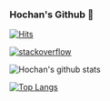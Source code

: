 ### Hochan's Github 👋

[![Hits](https://hits.seeyoufarm.com/api/count/incr/badge.svg?url=https%3A%2F%2Fgithub.com%2Fhochan222%2F&count_bg=%2379C83D&title_bg=%23555555&icon=&icon_color=%23E7E7E7&title=hits&edge_flat=false)](https://hits.seeyoufarm.com)

[![stackoverflow](https://img.shields.io/badge/StackOverFlow-black?logo=stackoverflow)](https://stackoverflow.com/users/9591511/hochan)

![Hochan's github stats](https://github-readme-stats.vercel.app/api?username=hochan222&show_icons=true)

[![Top Langs](https://github-readme-stats.vercel.app/api/top-langs/?username=hochan222)](https://github.com/anuraghazra/github-readme-stats)

<!--
**hochan222/hochan222** is a ✨ _special_ ✨ repository because its `README.md` (this file) appears on your GitHub profile.

Here are some ideas to get you started:

- 🔭 I’m currently working on ...
- 🌱 I’m currently learning ...
- 👯 I’m looking to collaborate on ...
- 🤔 I’m looking for help with ...
- 💬 Ask me about ...
- 📫 How to reach me: ...
- 😄 Pronouns: ...
- ⚡ Fun fact: ...
-->
